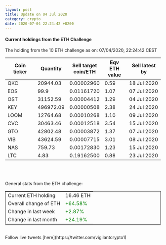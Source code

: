 ```yaml
---
layout: post
title: Update on 04 Jul 2020
category: crypto
date: 2020-07-04 22:24:42 +0200
---
```

<!-- Global site tag (gtag.js) - Google Analytics -->
<script async src="https://www.googletagmanager.com/gtag/js?id=UA-103831149-5"></script>
<script>
  window.dataLayer = window.dataLayer || [];
  function gtag(){dataLayer.push(arguments);}
  gtag('js', new Date());

  gtag('config', 'UA-103831149-5');
</script>


#### Current holdings from the ETH Challenge

The holding from the 10 ETH challenge as on: 07/04/2020, 22:24:42 CEST

|Coin ticker|Quantity|Sell target<br>coin/ETH|Eqv ETH<br>value|Sell latest by|
|-----------|--------|-----------|-----------|--------------|
QKC|20944.03|  0.00002960|0.59|18 Jul 2020|
EOS|99.9|  0.01161720|1.07|07 Jul 2020|
OST|31152.59|  0.00004412|1.29|04 Jul 2020|
KEY|496972.09|  0.00000508|2.38|24 Jul 2020|
LOOM|12764.68|  0.00010268|1.10|09 Jul 2020|
CVC|30463.46|  0.00012518|3.54|15 Jul 2020|
GTO|42802.48|  0.00003872|1.37|07 Jul 2020|
VIB|43624.59|  0.00007715|3.01|08 Jul 2020|
NAS|759.73|  0.00172830|1.23|15 Jul 2020|
LTC|4.83|  0.19162500|0.88|23 Jul 2020|

<br>
<br>
<br>
General stats from the ETH challenge:

<table style="border:1px solid black;margin-left:auto;margin-right:auto;">
	<tbody>
	<tr>
		<td>Current ETH holding</td>
		<td>     16.46 ETH</td>
	</tr>
	<tr>
		<td>Overall change of ETH</td>
		<td><font color="green">+64.58%</font></td>
	</tr>
	<tr>
		<td>Change in last week</td>
		<td><font color="green">+2.87%</font></td>
	</tr>
	<tr>
		<td>Change in last month</td>
		<td><font color="green">+24.19%</font></td>
	</tr>
	</tbody>
</table>

<br>
Follow live tweets [here](https://twitter.com/vigilantcrypto1)
<br>
<br>